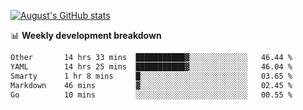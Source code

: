 
[![August's GitHub stats](https://github-readme-stats.vercel.app/api?username=zou-weidong&show_icons=true&theme=radical)](https://github.com/zou-weidong)


📊 **Weekly development breakdown**
<!--START_SECTION:waka-->

```txt
Other       14 hrs 33 mins  ███████████▓░░░░░░░░░░░░░   46.44 %
YAML        14 hrs 25 mins  ███████████▓░░░░░░░░░░░░░   46.04 %
Smarty      1 hr 8 mins     █░░░░░░░░░░░░░░░░░░░░░░░░   03.65 %
Markdown    46 mins         ▓░░░░░░░░░░░░░░░░░░░░░░░░   02.45 %
Go          10 mins         ░░░░░░░░░░░░░░░░░░░░░░░░░   00.55 %
```

<!--END_SECTION:waka-->

